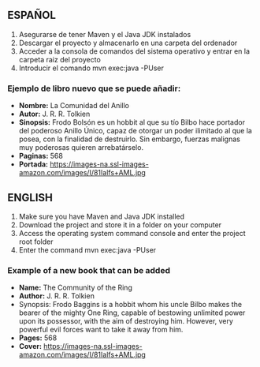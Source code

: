## ESPAÑOL
1. Asegurarse de tener Maven y el Java JDK instalados
2. Descargar el proyecto y almacenarlo en una carpeta del ordenador
3. Acceder a la consola de comandos del sistema operativo y entrar en la carpeta raiz del proyecto
4. Introducir el comando mvn exec:java -PUser

### Ejemplo de libro nuevo que se puede añadir:
- **Nombre:** La Comunidad del Anillo
- **Autor:** J. R. R. Tolkien
- **Sinopsis:** Frodo Bolsón es un hobbit al que su tío Bilbo hace portador del poderoso Anillo Único, capaz de otorgar un poder ilimitado al que la posea, con la finalidad de destruirlo. Sin embargo, fuerzas malignas muy poderosas quieren arrebatárselo.
- **Paginas:** 568
- **Portada:** https://images-na.ssl-images-amazon.com/images/I/81Ialfs+AML.jpg


## ENGLISH
1. Make sure you have Maven and Java JDK installed
2. Download the project and store it in a folder on your computer
3. Access the operating system command console and enter the project root folder 
4. Enter the command mvn exec:java -PUser

### Example of a new book that can be added
- **Name:** The Community of the Ring
- **Author:** J. R. R. Tolkien
- Synopsis: Frodo Baggins is a hobbit whom his uncle Bilbo makes the bearer of the mighty One Ring, capable of bestowing unlimited power upon its possessor, with the aim of destroying him. However, very powerful evil forces want to take it away from him.
- **Pages:** 568
- **Cover:** https://images-na.ssl-images-amazon.com/images/I/81Ialfs+AML.jpg